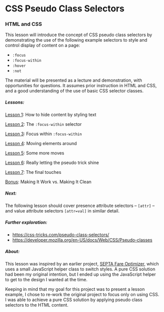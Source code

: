 # CSS Pseudo Class Selectors
### HTML and CSS

This lesson will introduce the concept of CSS pseudo class selectors by demonstrating the use of the following example selectors to style and control display of content on a page:

* `:focus`
* `:focus-within`
* `:hover`
* `:not`

The material will be presented as a lecture and demonstration, with opportunities for questions.  It assumes prior instruction in HTML and CSS, and a good understanding of the use of basic CSS selector classes.

##### Lessons:
[Lesson 1](ex1/demo.md): How to hide content by styling text

[Lesson 2](ex2/demo.md): The `:focus-within` selector 

[Lesson 3](ex3/demo.md): Focus within `:focus-within`

[Lesson 4](ex4/demo.md): Moving elements around

[Lesson 5](ex5/demo.md): Some more moves

[Lesson 6](ex6/demo.md): Really letting the pseudo trick shine

[Lesson 7](ex7/demo.md): The final touches

[Bonus](ex99/demo.md): Making It Work vs. Making It Clean


##### Next:

The following lesson should cover presence attribute selectors – `[attr]` –  and value attribute selectors `[attr=val]` in similar detail.

##### Further exploration:

* https://css-tricks.com/pseudo-class-selectors/
* https://developer.mozilla.org/en-US/docs/Web/CSS/Pseudo-classes


##### About:

This lesson was inspired by an earlier project, [SEPTA Fare Optimizer](https://github.com/NotTheDBA/septa-fare-optimizer), which uses a small JavaScript helper class to switch styles.  A pure CSS solution had been my original intention, but I ended up using the JavaScript helper to get to the design I wanted at the time.


Keeping in mind that my goal for this project was to present a lesson example, I chose to re-work the original project to focus only on using CSS.  I was able to achieve a pure CSS solution by applying pseudo class selectors to the HTML content.